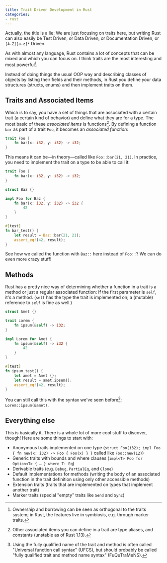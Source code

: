 ```yaml
---
title: Trait Driven Development in Rust
categories:
- rust
---
```

Actually, the title is a lie: We are just focusing on traits here, but writing Rust can also easily be Test Driven, or Data Driven, or Documentation Driven, or `[A-Z][a-z]*` Driven.

As with almost any language, Rust contains a lot of concepts that can be mixed and which you can focus on. I think traits are the most interesting and most powerful[^what-about-borrock].

[^what-about-borrock]: Ownership and borrowing can be seen as orthogonal to the traits system; in Rust, the features live in symbiosis, e.g. through marker traits.

Instead of doing things the usual OOP way and describing classes of objects by listing their fields and their methods, in Rust you define your data structures (structs, enums) and then implement traits on them.

## Traits and Associated Items

Which is to say, you have a set of things that are associated with a certain trait (a certain kind of behavior) and define what they are for a type. The most basic of these *associated items* is functions[^other-associated-items]. By defining a function `bar` as part of a trait `Foo`, it becomes an *associated function*:

```rust
trait Foo {
    fn bar(x: i32, y: i32) -> i32;
}
```

[^other-associated-items]: Other associated items you can define in a trait are type aliases, and constants (unstable as of Rust 1.13).

This means it can be—in theory—called like `Foo::bar(21, 21)`. In practice, you need to implement the trait on a type to be able to call it:

```rust
trait Foo {
    fn bar(x: i32, y: i32) -> i32;
}

struct Baz {}

impl Foo for Baz {
    fn bar(x: i32, y: i32) -> i32 {
        42
    }
}

#[test]
fn bar_test() {
    let result = Baz::bar(21, 21);
    assert_eq!(42, result);
}
```

See how we called the function with `Baz::` here instead of `Foo::`? We can do even more crazy stuff!

## Methods

Rust has a pretty nice way of determining whether a function in a trait is a method or just a regular associated function: If the first parameter is `self`, it's a method. (`self` has the type the trait is implemented on; a (mutable) reference to `self` is fine as well.)

```rust
struct Amet {}

trait Lorem {
    fn ipsum(&self) -> i32;
}

impl Lorem for Amet {
    fn ipsum(&self) -> i32 {
        42
    }
}

#[test]
fn ipsum_test() {
    let amet = Amet {};
    let result = amet.ipsum();
    assert_eq!(42, result);
}
```

You can still call this with the syntax we've seen before[^ufcs]: `Lorem::ipsum(&amet)`.

[^ufcs]: Using the fully qualified name of the trait and method is often called "Universal function call syntax" (UFCS), but should probably be called "fully qualified trait and method name syntax" (FuQuTraMeNS).

## Everything else

This is basically it. There is a whole lot of more cool stuff to discover, though! Here are some things to start with:

- Anonymous traits implemented on one type (`struct Foo(i32); impl Foo { fn new(x: i32) -> Foo { Foo(x) } }` called like `Foo::new(12)`)
- Generic traits with bounds and where clauses (`impl<T> Foo for Option<T> { … } where T: Eq`)
- Derivable traits (e.g. `Debug`, `PartialEq`, and `Clone`)
- Default implementations for methods (writing the body of an associated function in the trait definition using only other accessible methods)
- Extension traits (traits that are implemented on types that implement another trait)
- Marker traits (special "empty" traits like `Send` and `Sync`)
